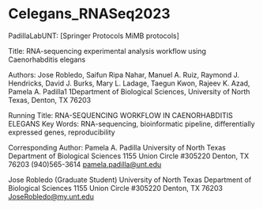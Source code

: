 # Celegans_RNASeq2023
PadillaLabUNT: [Springer Protocols MiMB protocols]

Title: RNA-sequencing experimental analysis workflow using Caenorhabditis elegans

Authors: Jose Robledo, Saifun Ripa Nahar, Manuel A. Ruiz, Raymond J. Hendricks, David J. Burks, Mary L. Ladage, Taegun Kwon, Rajeev K. Azad, Pamela A. Padilla1
1Department of Biological Sciences, University of North Texas, Denton, TX 76203

Running Title: RNA-SEQUENCING WORKFLOW IN CAENORHABDITIS ELEGANS
Key Words: RNA-sequencing, bioinformatic pipeline, differentially expressed genes, reproducibility

Corresponding Author:
Pamela A. Padilla
University of North Texas
Department of Biological Sciences
1155 Union Circle #305220
Denton, TX 76203
(940)565-3614
pamela.padilla@unt.edu

Jose Robledo (Graduate Student)
University of North Texas
Department of Biological Sciences
1155 Union Circle #305220
Denton, TX 76203
JoseRobledo@my.unt.edu
